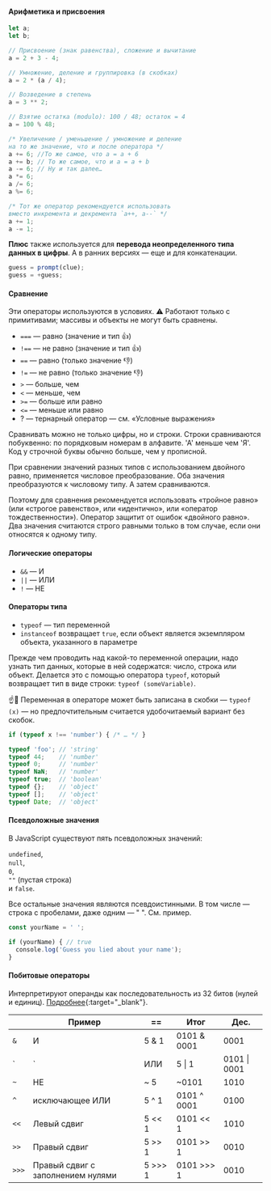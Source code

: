 #### Арифметика и присвоения

```js
let a;
let b;

// Присвоение (знак равенства), сложение и вычитание
a = 2 + 3 - 4;

// Умножение, деление и группировка (в скобках)
a = 2 * (a / 4);

// Возведение в степень
a = 3 ** 2;

// Взятие остатка (modulo): 100 / 48; остаток = 4
a = 100 % 48;

/* Увеличение / уменьшение / умножение и деление
на то же значение, что и после оператора */
a += 6; //То же самое, что a = a + 6
a += b; // То же самое, что и a = a + b
a -= 6; // Ну и так далее…
a *= 6;
a /= 6;
a %= 6;

/* Тот же оператор рекомендуется использовать
вместо инкремента и декремента `a++, a--` */
a += 1;
a -= 1;
```

**Плюс** также используется для **перевода неопределенного типа данных в цифры**. А в ранних версиях — еще и для конкатенации.

```js
guess = prompt(clue);
guess = +guess;
```

#### Сравнение

Эти операторы используются в условиях. ⚠️ Работают только с примитивами; массивы и объекты не могут быть сравнены.

- `===` — равно (значение и тип 👍)
- `!==` — не равно (значение и тип 👍)
- `==` — равно (только значение 👎)
- `!=` — не равно (только значение 👎)
- `>` — больше, чем
- `<` — меньше, чем
- `>=` — больше или равно
- `<=` — меньше или равно
- ? — тернарный оператор — см. «Условные выражения»

Сравнивать можно не только цифры, но и строки. Строки сравниваются побуквенно: по порядковым номерам в алфавите. 'А' меньше чем 'Я'. Код у строчной буквы обычно больше, чем у прописной.

При сравнении значений разных типов c использованием двойного равно, применяется числовое преобразование. Оба значения преобразуются к числовому типу. А затем сравниваются.

Поэтому для сравнения рекомендуется использовать «тройное равно» (или «строгое равенство», или «идентично», или «оператор тождественности»). Оператор защитит от ошибок «двойного равно». Два значения считаются строго равными только в том случае, если они относятся к одному типу.

#### Логические операторы

- `&&` — И
- `||` — ИЛИ
- `!` — НЕ

#### Операторы типа

- `typeof` — тип переменной
- `instanceof` возвращает `true`, если объект является экземпляром объекта, указанного в параметре

Прежде чем проводить над какой-то переменной операции, надо узнать тип данных, которые в ней содержатся: число, строка или объект. Делается это с помощью оператора `typeof`, который возвращает тип в виде строки: `typeof (someVariable)`.

☝️🧐 Переменная в операторе может быть записана в скобки — `typeof (x)` — но предпочтительным считается удобочитаемый вариант без скобок.

```js
if (typeof x !== 'number') { /* … */ }

typeof 'foo'; // 'string'
typeof 44;    // 'number'
typeof 0;     // 'number'
typeof NaN;   // 'number'
typeof true;  // 'boolean'
typeof {};    // 'object'
typeof [];    // 'object'
typeof Date;  // 'object'
```

#### Псевдоложные значения

В JavaScript существуют пять псевдоложных значений:

`undefined`,\
`null`,\
`0`,\
`""` (пустая строка)\
и `false`.

Все остальные значения являются псевдоистинными.
В том числе — строка с пробелами, даже одним — " ". См. пример.

```js
const yourName = ' ';

if (yourName) { // true
  console.log('Guess you lied about your name');
}
```

#### Побитовые операторы

Интерпретируют операнды как последовательность из 32 битов (нулей и единиц). [Подробнее](https://learn.javascript.ru/bitwise-operators){:target="_blank"}.

|       | Пример                            | ==               | Итог                | Дес\. |
|-------|-----------------------------------|------------------|---------------------|-------|
| `&`   | И                                 | 5 &amp; 1        | 0101 &amp; 0001     | 0001  | 1  |
| `| `  | ИЛИ                               | 5 \| 1           | 0101 \| 0001        | 0101  | 5  |
| `~`   | НЕ                                | ~ 5              | ~0101               | 1010  | 10 |
| `^`   | исключающее ИЛИ                   | 5 ^ 1            | 0101 ^ 0001         | 0100  | 4  |
| `<<`  | Левый сдвиг                       | 5 &lt;&lt; 1     | 0101 &lt;&lt; 1     | 1010  | 10 |
| `>>`  | Правый сдвиг                      | 5 &gt;&gt; 1     | 0101 &gt;&gt; 1     | 0010  | 2  |
| `>>>` | Правый сдвиг с заполнением нулями | 5 &gt;&gt;&gt; 1 | 0101 &gt;&gt;&gt; 1 | 0010  | 2  |

